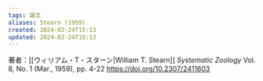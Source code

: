 ```yaml
---
tags: 論文
aliases: Stearn (1959)
created: 2024-02-24T15:13
updated: 2024-02-24T15:13
---
```



著者：[[ウィリアム・T・スターン|William T. Stearn]]
*Systematic Zoology* Vol. 8, No. 1 (Mar., 1959), pp. 4-22
 https://doi.org/10.2307/2411603